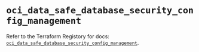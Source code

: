 # `oci_data_safe_database_security_config_management`

Refer to the Terraform Registory for docs: [`oci_data_safe_database_security_config_management`](https://registry.terraform.io/providers/oracle/oci/6.18.0/docs/resources/data_safe_database_security_config_management).
